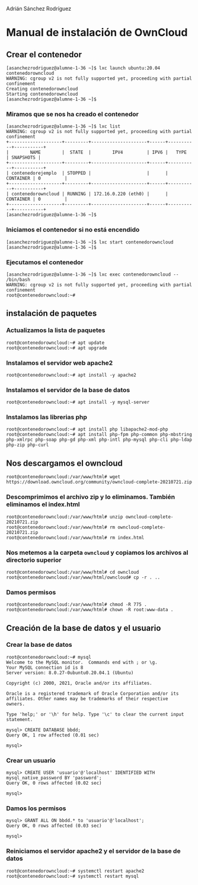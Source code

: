 Adrián Sánchez Rodríguez

# Manual de instalación de OwnCloud

## Crear el contenedor
~~~
[asanchezrodriguez@alumne-1-36 ~]$ lxc launch ubuntu:20.04 contenedorowncloud
WARNING: cgroup v2 is not fully supported yet, proceeding with partial confinement
Creating contenedorowncloud
Starting contenedorowncloud
[asanchezrodriguez@alumne-1-36 ~]$
~~~
### Miramos que se nos ha creado el contenedor
~~~
[asanchezrodriguez@alumne-1-36 ~]$ lxc list
WARNING: cgroup v2 is not fully supported yet, proceeding with partial confinement
+--------------------+---------+---------------------+------+-----------+-----------+
|        NAME        |  STATE  |        IPV4         | IPV6 |   TYPE    | SNAPSHOTS |
+--------------------+---------+---------------------+------+-----------+-----------+
| contenedorejemplo  | STOPPED |                     |      | CONTAINER | 0         |
+--------------------+---------+---------------------+------+-----------+-----------+
| contenedorowncloud | RUNNING | 172.16.0.220 (eth0) |      | CONTAINER | 0         |
+--------------------+---------+---------------------+------+-----------+-----------+
[asanchezrodriguez@alumne-1-36 ~]$
~~~

### Iniciamos el contenedor si no está encendido
~~~
[asanchezrodriguez@alumne-1-36 ~]$ lxc start contenedorowncloud
[asanchezrodriguez@alumne-1-36 ~]$
~~~

### Ejecutamos el contenedor
~~~
[asanchezrodriguez@alumne-1-36 ~]$ lxc exec contenedorowncloud -- /bin/bash
WARNING: cgroup v2 is not fully supported yet, proceeding with partial confinement
root@contenedorowncloud:~#
~~~

## instalación de paquetes
### Actualizamos la lista de paquetes
~~~
root@contenedorowncloud:~# apt update
root@contenedorowncloud:~# apt upgrade
~~~

### Instalamos el servidor web apache2
~~~
root@contenedorowncloud:~# apt install -y apache2
~~~

### Instalamos el servidor de la base de datos
~~~
root@contenedorowncloud:~# apt install -y mysql-server
~~~

### Instalamos las librerias php
~~~
root@contenedorowncloud:~# apt install php libapache2-mod-php
root@contenedorowncloud:~# apt install php-fpm php-common php-mbstring php-xmlrpc php-soap php-gd php-xml php-intl php-mysql php-cli php-ldap php-zip php-curl
~~~

## Nos descargamos el owncloud
~~~
root@contenedorowncloud:/var/www/html# wget https://download.owncloud.org/community/owncloud-complete-20210721.zip
~~~

### Descomprimimos el archivo zip y lo eliminamos. También eliminamos el index.html
~~~
root@contenedorowncloud:/var/www/html# unzip owncloud-complete-20210721.zip
root@contenedorowncloud:/var/www/html# rm owncloud-complete-20210721.zip
root@contenedorowncloud:/var/www/html# rm index.html
~~~

### Nos metemos a la carpeta `owncloud` y copiamos los archivos al directorio superior
~~~
root@contenedorowncloud:/var/www/html# cd owncloud
root@contenedorowncloud:/var/www/html/owncloud# cp -r . ..
~~~

### Damos permisos
~~~
root@contenedorowncloud:/var/www/html# chmod -R 775 .
root@contenedorowncloud:/var/www/html# chown -R root:www-data .
~~~

## Creación de la base de datos y el usuario
### Crear la base de datos
~~~
root@contenedorowncloud:~# mysql
Welcome to the MySQL monitor.  Commands end with ; or \g.
Your MySQL connection id is 8
Server version: 8.0.27-0ubuntu0.20.04.1 (Ubuntu)

Copyright (c) 2000, 2021, Oracle and/or its affiliates.

Oracle is a registered trademark of Oracle Corporation and/or its
affiliates. Other names may be trademarks of their respective
owners.

Type 'help;' or '\h' for help. Type '\c' to clear the current input statement.

mysql> CREATE DATABASE bbdd;
Query OK, 1 row affected (0.01 sec)

mysql>
~~~

### Crear un usuario
~~~
mysql> CREATE USER 'usuario'@'localhost' IDENTIFIED WITH mysql_native_password BY 'password';
Query OK, 0 rows affected (0.02 sec)

mysql>
~~~

### Damos los permisos
~~~
mysql> GRANT ALL ON bbdd.* to 'usuario'@'localhost';
Query OK, 0 rows affected (0.03 sec)

mysql>
~~~

### Reiniciamos el servidor apache2 y el servidor de la base de datos
~~~
root@contenedorowncloud:~# systemctl restart apache2
root@contenedorowncloud:~# systemctl restart mysql
~~~
